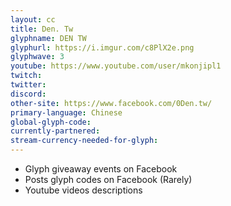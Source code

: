 ```yaml
---
layout: cc
title: Den. Tw
glyphname: DEN TW
glyphurl: https://i.imgur.com/c8PlX2e.png
glyphwave: 3
youtube: https://www.youtube.com/user/mkonjipl1
twitch: 
twitter: 
discord: 
other-site: https://www.facebook.com/0Den.tw/
primary-language: Chinese
global-glyph-code: 
currently-partnered: 
stream-currency-needed-for-glyph: 
---
```

* Glyph giveaway events on Facebook
* Posts glyph codes on Facebook (Rarely)
* Youtube videos descriptions

